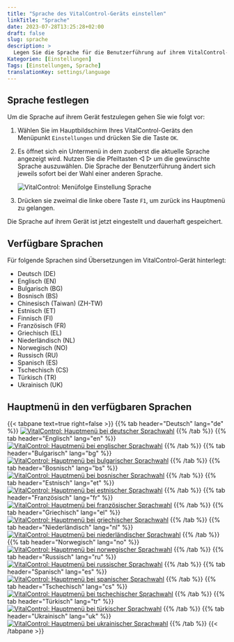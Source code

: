 ```yaml
---
title: "Sprache des VitalControl-Geräts einstellen"
linkTitle: "Sprache"
date: 2023-07-28T13:25:28+02:00
draft: false
slug: sprache
description: >
  Legen Sie die Sprache für die Benutzerführung auf ihrem VitalControl-Gerät fest.
Kategorien: [Einstellungen]
Tags: [Einstellungen, Sprache]
translationKey: settings/language
---
```

## Sprache festlegen

Um die Sprache auf ihrem Gerät festzulegen gehen Sie wie folgt vor:

1. Wählen Sie im Hauptbildschirm Ihres VitalControl-Geräts den Menüpunkt `Einstellungen` und drücken Sie die Taste `OK`.

2. Es öffnet sich ein Untermenü in dem zuoberst die aktuelle Sprache angezeigt wird. Nutzen Sie die Pfeiltasten ◁ ▷ um die gewünschte Sprache auszuwählen. Die Sprache der Benutzerführung ändert sich jeweils sofort bei der Wahl einer anderen Sprache.

   ![VitalControl: Menüfolge Einstellung Sprache](../bilder/sprachwahl.png "Sprache einstellen")

3. Drücken sie zweimal die linke obere Taste `F1`, um zurück ins Hauptmenü zu gelangen.

Die Sprache auf ihrem Gerät ist jetzt eingestellt und dauerhaft gespeichert.

## Verfügbare Sprachen

Für folgende Sprachen sind Übersetzungen im VitalControl-Gerät hinterlegt:

- Deutsch (DE)
- Englisch (EN)
- Bulgarisch (BG)
- Bosnisch (BS)
- Chinesisch (Taiwan)  (ZH-TW)
- Estnisch (ET)
- Finnisch (FI)
- Französisch (FR)
- Griechisch (EL)
- Niederländisch (NL)
- Norwegisch (NO)
- Russisch (RU)
- Spanisch (ES)
- Tschechisch (CS)
- Türkisch (TR)
- Ukrainisch (UK)

## Hauptmenü in den verfügbaren Sprachen

{{< tabpane text=true right=false >}}
  {{% tab header="Deutsch" lang="de" %}}
[![VitalControl: Hauptmenü bei deutscher Sprachwahl](/images/homescreen/german.png "Hauptmenü - Deutsch")](/demo/ "Demonstrator VitalControl (DE)")
  {{% /tab %}}
  {{% tab header="Englisch" lang="en" %}}
[![VitalControl: Hauptmenü bei englischer Sprachwahl](/images/homescreen/english.png "Hauptmenü - Englisch")](/en/demo/ "Demonstrator VitalControl (EN)")
  {{% /tab %}}
  {{% tab header="Bulgarisch" lang="bg" %}}
[![VitalControl: Hauptmenü bei bulgarischer Sprachwahl](/images/homescreen/bulgarian.png "Hauptmenü - Bulgarisch")](/bg/demo/ "Demonstrator VitalControl (BG)")
  {{% /tab %}}
  {{% tab header="Bosnisch" lang="bs" %}}
[![VitalControl: Hauptmenü bei bosnischer Sprachwahl](/images/homescreen/bosnian.png "Hauptmenü - Bosnisch")](/bs/demo/ "Demonstrator VitalControl (BS)")
  {{% /tab %}}
  {{% tab header="Estnisch" lang="et" %}}
[![VitalControl: Hauptmenü bei estnischer Sprachwahl](/images/homescreen/estonian.png "Hauptmenü - Estnisch")](/et/demo/ "Demonstrator VitalControl (ET)")
  {{% /tab %}}
  {{% tab header="Französisch" lang="fr" %}}
[![VitalControl: Hauptmenü bei französischer Sprachwahl](/images/homescreen/french.png "Hauptmenü - Französisch")](/fr/demo/ "Demonstrator VitalControl (FR)")
  {{% /tab %}}
  {{% tab header="Griechisch" lang="el" %}}
[![VitalControl: Hauptmenü bei griechischer Sprachwahl](/images/homescreen/greek.png "Hauptmenü - Griechisch")](/el/demo/ "Demonstrator VitalControl (EL)")
  {{% /tab %}}
  {{% tab header="Niederländisch" lang="nl" %}}
[![VitalControl: Hauptmenü bei niederländischer Sprachwahl](/images/homescreen/dutch.png "Hauptmenü - Niederländisch")](/nl/demo/ "Demonstrator VitalControl (NL)")
  {{% /tab %}}
  {{% tab header="Norwegisch" lang="no" %}}
[![VitalControl: Hauptmenü bei norwegischer Sprachwahl](/images/homescreen/norwegian.png "Hauptmenü - Norwegisch")](/no/demo/ "Demonstrator VitalControl (NO)")
  {{% /tab %}}
  {{% tab header="Russisch" lang="ru" %}}
[![VitalControl: Hauptmenü bei russischer Sprachwahl](/images/homescreen/russian.png "Hauptmenü - Russisch")](/ru/demo/ "Demonstrator VitalControl (RU)")
  {{% /tab %}}
  {{% tab header="Spanisch" lang="es" %}}
[![VitalControl: Hauptmenü bei spanischer Sprachwahl](/images/homescreen/spanish.png "Hauptmenü - Spanisch")](/es/demo/ "Demonstrator VitalControl (ES)")
  {{% /tab %}}
  {{% tab header="Tschechisch" lang="cs" %}}
[![VitalControl: Hauptmenü bei tschechischer Sprachwahl](/images/homescreen/czech.png "Hauptmenü - Tschechisch")](/cs/demo/ "Demonstrator VitalControl (CS)")
  {{% /tab %}}
  {{% tab header="Türkisch" lang="tr" %}}
[![VitalControl: Hauptmenü bei türkischer Sprachwahl](/images/homescreen/turkish.png "Hauptmenü - Türkisch")](/tr/demo/ "Demonstrator VitalControl (TR)")
  {{% /tab %}}
  {{% tab header="Ukrainisch" lang="uk" %}}
[![VitalControl: Hauptmenü bei ukrainischer Sprachwahl](/images/homescreen/ukrainian.png "Hauptmenü - Ukrainisch")](/uk/demo/ "Demonstrator VitalControl (UK)")
  {{% /tab %}}
{{< /tabpane >}}
